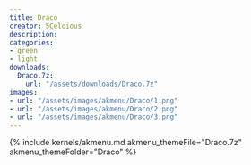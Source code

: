```yaml
---
title: Draco
creator: 5Celcious
description: 
categories:
- green
- light
downloads:
  Draco.7z:
    url: "/assets/downloads/Draco.7z"
images:
- url: "/assets/images/akmenu/Draco/1.png"
- url: "/assets/images/akmenu/Draco/2.png"
- url: "/assets/images/akmenu/Draco/3.png"
---
```


{% include kernels/akmenu.md akmenu_themeFile="Draco.7z" akmenu_themeFolder="Draco" %}
